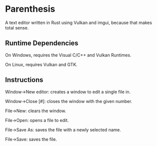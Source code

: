 # Parenthesis
A text editor written in Rust using Vulkan and imgui, because that makes total sense.
## Runtime Dependencies
On Windows, requires the Visual C/C++ and Vulkan Runtimes.

On Linux, requires Vulkan and GTK.
## Instructions
Window->New editor: creates a window to edit a single file in.

Window->Close \[\#\]: closes the window with the given number.

File->New: clears the window.

File->Open: opens a file to edit.

File->Save As: saves the file with a newly selected name.

File->Save: saves the file.
